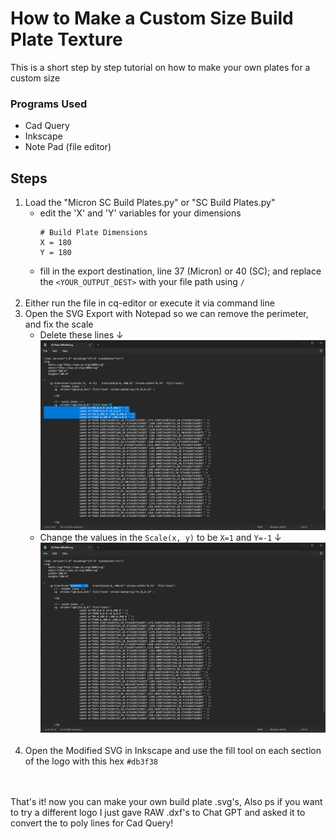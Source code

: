 # How to Make a Custom Size Build Plate Texture
This is a short step by step tutorial on how to make your own plates for a custom size <br>

### Programs Used
* Cad Query
* Inkscape
* Note Pad (file editor)

## Steps
1. Load the "Micron SC Build Plates.py" or "SC Build Plates.py" 
    * edit the 'X' and 'Y' variables for your dimensions
        ```
        # Build Plate Dimensions
        X = 180
        Y = 180
        ```
    * fill in the export destination, line 37 (Micron) or 40 (SC); and replace the `<YOUR_OUTPUT_DEST>` with your file path using `/`
    <br>
2. Either run the file in cq-editor or execute it via command line
3. Open the SVG Export with Notepad so we can remove the perimeter, and fix the scale
    * Delete these lines &darr; <img src="../images/Screenshot_DELETE_Outline.png">
    * Change the values in the `Scale(x, y)` to be `X=1` and `Y=-1` &darr; <img src="../images/Screenshot_EDIT_Scale.png">
    <br>
4. Open the Modified SVG in Inkscape and use the fill tool on each section of the logo with this hex `#db3f38`
<br>
<br>
That's it! now you can make your own build plate .svg's, Also ps if you want to try a different logo I just gave RAW .dxf's to Chat GPT and asked it to convert the to poly lines for Cad Query!
